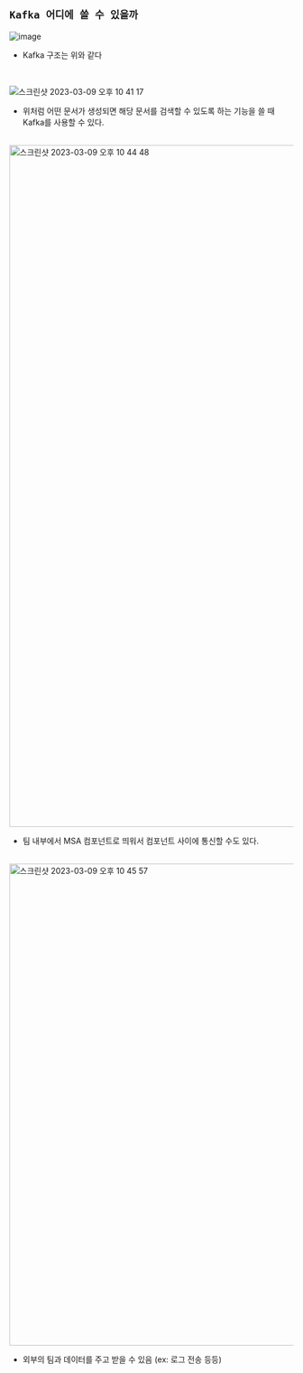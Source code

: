 ## `Kafka 어디에 쓸 수 있을까`

![image](https://user-images.githubusercontent.com/45676906/224042171-dc28fd1c-7699-442c-8c87-96a1c7e74872.png)

- Kafka 구조는 위와 같다 

<br>

![스크린샷 2023-03-09 오후 10 41 17](https://user-images.githubusercontent.com/45676906/224041225-21923278-640f-4dca-85aa-a7119e9445dd.png)

- 위처럼 어떤 문서가 생성되면 해당 문서를 검색할 수 있도록 하는 기능을 쓸 때 Kafka를 사용할 수 있다.

<br>

<img width="1207" alt="스크린샷 2023-03-09 오후 10 44 48" src="https://user-images.githubusercontent.com/45676906/224043332-5d4ea1e6-9aeb-43c3-bf62-6f3c2409995b.png">

- 팀 내부에서 MSA 컴포넌트로 띄워서 컴포넌트 사이에 통신할 수도 있다.

<br>

<img width="853" alt="스크린샷 2023-03-09 오후 10 45 57" src="https://user-images.githubusercontent.com/45676906/224044024-487f6e7f-071a-4766-85ad-ff86d7ea2467.png">

- 외부의 팀과 데이터를 주고 받을 수 있음 (ex: 로그 전송 등등)